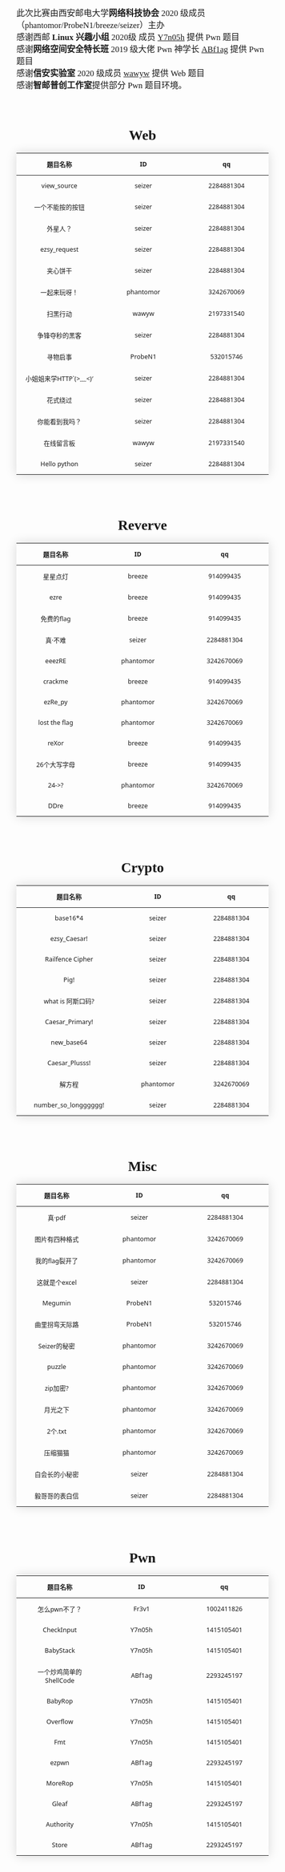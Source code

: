 <br>
<br>
<div style="font-family:cursive;font-size:120%;">
    <p>此次比赛由西安邮电大学<strong>网络科技协会</strong> 2020 级成员（phantomor/ProbeN1/breeze/seizer）主办<br> 感谢西邮<strong> Linux 兴趣小组 </strong>2020级 成员 <a href="https://blog.y7n05h.xyz">Y7n05h</a> 提供 Pwn 题目<br> 感谢<strong>网络空间安全特长班</strong> 2019 级大佬 Pwn 神学长 <a href="https://abf1ag.github.io/">ABf1ag</a>        提供 Pwn 题目<br> 感谢<strong>信安实验室</strong> 2020 级成员 <a href="https://wawyw.top/">wawyw</a> 提供 Web 题目<br> 感谢<strong>智邮普创工作室</strong>提供部分 Pwn 题目环境。</p>
</div>
<br>
<h1 style="text-align: center;font-family:fantasy;">Web</h1>
<table>
    <thead>
        <tr>
            <th align="left">题目名称</th>
            <th>ID</th>
            <th>qq</th>
        </tr>
    </thead>
    <tbody>
        <tr>
            <td align="left">view_source</td>
            <td>seizer</td>
            <td>2284881304</td>
        </tr>
        <tr>
            <td align="left">一个不能按的按钮</td>
            <td>seizer</td>
            <td>2284881304</td>
        </tr>
        <tr>
            <td align="left">外星人？</td>
            <td>seizer</td>
            <td>2284881304</td>
        </tr>
        <tr>
            <td align="left">ezsy_request</td>
            <td>seizer</td>
            <td>2284881304</td>
        </tr>
        <tr>
            <td align="left">夹心饼干</td>
            <td>seizer</td>
            <td>2284881304</td>
        </tr>
        <tr>
            <td align="left">一起来玩呀！</td>
            <td>phantomor</td>
            <td>3242670069</td>
        </tr>
        <tr>
            <td align="left">扫黑行动</td>
            <td>wawyw</td>
            <td>2197331540</td>
        </tr>
        <tr>
            <td align="left">争锋夺秒的黑客</td>
            <td>seizer</td>
            <td>2284881304</td>
        </tr>
        <tr>
            <td align="left">寻物启事</td>
            <td>ProbeN1</td>
            <td>532015746</td>
        </tr>
        <tr>
            <td align="left">小姐姐来学HTTP`(<em>&gt;﹏&lt;</em>)′</td>
            <td>seizer</td>
            <td>2284881304</td>
        </tr>
        <tr>
            <td align="left">花式绕过</td>
            <td>seizer</td>
            <td>2284881304</td>
        </tr>
        <tr>
            <td align="left">你能看到我吗？</td>
            <td>seizer</td>
            <td>2284881304</td>
        </tr>
        <tr>
            <td align="left">在线留言板</td>
            <td>wawyw</td>
            <td>2197331540</td>
        </tr>
        <tr>
            <td align="left">Hello python</td>
            <td>seizer</td>
            <td>2284881304</td>
        </tr>
    </tbody>
</table>
<br>
<br>
<h1 style="text-align: center;font-family:fantasy;">Reverve</h1>
<table>
    <thead>
        <tr>
            <th>题目名称</th>
            <th>ID</th>
            <th>qq</th>
        </tr>
    </thead>
    <tbody>
        <tr>
            <td>星星点灯</td>
            <td>breeze</td>
            <td>914099435</td>
        </tr>
        <tr>
            <td>ezre</td>
            <td>breeze</td>
            <td>914099435</td>
        </tr>
        <tr>
            <td>免费的flag</td>
            <td>breeze</td>
            <td>914099435</td>
        </tr>
        <tr>
            <td>真·不难</td>
            <td>seizer</td>
            <td>2284881304</td>
        </tr>
        <tr>
            <td>eeezRE</td>
            <td>phantomor</td>
            <td>3242670069</td>
        </tr>
        <tr>
            <td>crackme</td>
            <td>breeze</td>
            <td>914099435</td>
        </tr>
        <tr>
            <td>ezRe_py</td>
            <td>phantomor</td>
            <td>3242670069</td>
        </tr>
        <tr>
            <td>lost the flag</td>
            <td>phantomor</td>
            <td>3242670069</td>
        </tr>
        <tr>
            <td>reXor</td>
            <td>breeze</td>
            <td>914099435</td>
        </tr>
        <tr>
            <td>26个大写字母</td>
            <td>breeze</td>
            <td>914099435</td>
        </tr>
        <tr>
            <td>24-&gt;?</td>
            <td>phantomor</td>
            <td>3242670069</td>
        </tr>
        <tr>
            <td>DDre</td>
            <td>breeze</td>
            <td>914099435</td>
        </tr>
    </tbody>
</table>
<br>
<br>
<h1 style="text-align: center;font-family:fantasy;">Crypto</h1>
<table>
    <thead>
        <tr>
            <th>题目名称</th>
            <th>ID</th>
            <th>qq</th>
        </tr>
    </thead>
    <tbody>
        <tr>
            <td>base16*4</td>
            <td>seizer</td>
            <td>2284881304</td>
        </tr>
        <tr>
            <td>ezsy_Caesar!</td>
            <td>seizer</td>
            <td>2284881304</td>
        </tr>
        <tr>
            <td>Railfence Cipher</td>
            <td>seizer</td>
            <td>2284881304</td>
        </tr>
        <tr>
            <td>Pig!</td>
            <td>seizer</td>
            <td>2284881304</td>
        </tr>
        <tr>
            <td>what is 阿斯口码?</td>
            <td>seizer</td>
            <td>2284881304</td>
        </tr>
        <tr>
            <td>Caesar_Primary!</td>
            <td>seizer</td>
            <td>2284881304</td>
        </tr>
        <tr>
            <td>new_base64</td>
            <td>seizer</td>
            <td>2284881304</td>
        </tr>
        <tr>
            <td>Caesar_Plusss!</td>
            <td>seizer</td>
            <td>2284881304</td>
        </tr>
        <tr>
            <td>解方程</td>
            <td>phantomor</td>
            <td>3242670069</td>
        </tr>
        <tr>
            <td>number_so_longggggg!</td>
            <td>seizer</td>
            <td>2284881304</td>
        </tr>
    </tbody>
</table>
<br>
<br>
<h1 style="text-align: center;font-family:fantasy;">Misc</h1>
<table>
    <thead>
        <tr>
            <th>题目名称</th>
            <th>ID</th>
            <th>qq</th>
        </tr>
    </thead>
    <tbody>
        <tr>
            <td>真·pdf</td>
            <td>seizer</td>
            <td>2284881304</td>
        </tr>
        <tr>
            <td>图片有四种格式</td>
            <td>phantomor</td>
            <td>3242670069</td>
        </tr>
        <tr>
            <td>我的flag裂开了</td>
            <td>phantomor</td>
            <td>3242670069</td>
        </tr>
        <tr>
            <td>这就是个excel</td>
            <td>seizer</td>
            <td>2284881304</td>
        </tr>
        <tr>
            <td>Megumin</td>
            <td>ProbeN1</td>
            <td>532015746</td>
        </tr>
        <tr>
            <td>曲里拐弯天际路</td>
            <td>ProbeN1</td>
            <td>532015746</td>
        </tr>
        <tr>
            <td>Seizer的秘密</td>
            <td>phantomor</td>
            <td>3242670069</td>
        </tr>
        <tr>
            <td>puzzle</td>
            <td>phantomor</td>
            <td>3242670069</td>
        </tr>
        <tr>
            <td>zip加密?</td>
            <td>phantomor</td>
            <td>3242670069</td>
        </tr>
        <tr>
            <td>月光之下</td>
            <td>phantomor</td>
            <td>3242670069</td>
        </tr>
        <tr>
            <td>2个.txt</td>
            <td>phantomor</td>
            <td>3242670069</td>
        </tr>
        <tr>
            <td>压缩猫猫</td>
            <td>phantomor</td>
            <td>3242670069</td>
        </tr>
        <tr>
            <td>白会长的小秘密</td>
            <td>seizer</td>
            <td>2284881304</td>
        </tr>
        <tr>
            <td>毅哥哥的表白信</td>
            <td>seizer</td>
            <td>2284881304</td>
        </tr>
    </tbody>
</table>
<br>
<br>
<h1 style="text-align: center;font-family:fantasy;">Pwn</h1>
<table>
    <thead>
        <tr>
            <th>题目名称</th>
            <th>ID</th>
            <th>qq</th>
        </tr>
    </thead>
    <tbody>
        <tr>
            <td>怎么pwn不了？</td>
            <td>Fr3v1</td>
            <td>1002411826</td>
        </tr>
        <tr>
            <td>CheckInput</td>
            <td>Y7n05h</td>
            <td>1415105401</td>
        </tr>
        <tr>
            <td>BabyStack</td>
            <td>Y7n05h</td>
            <td>1415105401</td>
        </tr>
        <tr>
            <td>一个炒鸡简单的ShellCode</td>
            <td>ABf1ag</td>
            <td>2293245197</td>
        </tr>
        <tr>
            <td>BabyRop</td>
            <td>Y7n05h</td>
            <td>1415105401</td>
        </tr>
        <tr>
            <td>Overflow</td>
            <td>Y7n05h</td>
            <td>1415105401</td>
        </tr>
        <tr>
            <td>Fmt</td>
            <td>Y7n05h</td>
            <td>1415105401</td>
        </tr>
        <tr>
            <td>ezpwn</td>
            <td>ABf1ag</td>
            <td>2293245197</td>
        </tr>
        <tr>
            <td>MoreRop</td>
            <td>Y7n05h</td>
            <td>1415105401</td>
        </tr>
        <tr>
            <td>Gleaf</td>
            <td>ABf1ag</td>
            <td>2293245197</td>
        </tr>
        <tr>
            <td>Authority</td>
            <td>Y7n05h</td>
            <td>1415105401</td>
        </tr>
        <tr>
            <td>Store</td>
            <td>ABf1ag</td>
            <td>2293245197</td>
        </tr>
    </tbody>
</table>
<style>
    table {
        border-collapse: collapse;
        font-size: 0.9em;
        font-family: system-ui;
        min-width: 200px;
        box-shadow: 0 0 20px rgba(0, 0, 0, 0.15);
        width: 100%;
    }

    thead tr {
        background-color: #7a70ff;
        color: #ffffff;
        text-align: left;
    }
    
    th,
    td {
        padding: 12px 15px;
        text-align: center;
        width: 500px;
    }
</style>